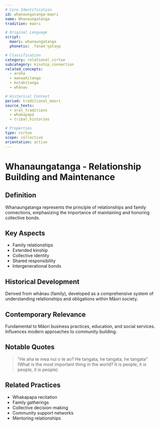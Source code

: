 ```yaml
---
# Core Identification
id: whanaungatanga-maori
name: Whanaungatanga
tradition: maori

# Original Language
script:
  maori: whanaungatanga
  phonetic: ˌfanaʊˈŋataŋa

# Classification
category: relational_virtue
subcategory: kinship_connection
related_concepts:
  - aroha
  - manaakitanga
  - kotahitanga
  - whānau

# Historical Context
period: traditional_maori
source_texts:
  - oral_traditions
  - whakapapa
  - tribal_histories

# Properties
type: virtue
scope: collective
orientation: active
---
```


# Whanaungatanga - Relationship Building and Maintenance

## Definition
Whanaungatanga represents the principle of relationships and family connections, emphasizing the importance of maintaining and honoring collective bonds.

## Key Aspects
- Family relationships
- Extended kinship
- Collective identity
- Shared responsibility
- Intergenerational bonds

## Historical Development
Derived from whānau (family), developed as a comprehensive system of understanding relationships and obligations within Māori society.

## Contemporary Relevance
Fundamental to Māori business practices, education, and social services. Influences modern approaches to community building.

## Notable Quotes
> "He aha te mea nui o te ao? He tangata, he tangata, he tangata"
> (What is the most important thing in the world? It is people, it is people, it is people)

## Related Practices
- Whakapapa recitation
- Family gatherings
- Collective decision-making
- Community support networks
- Mentoring relationships